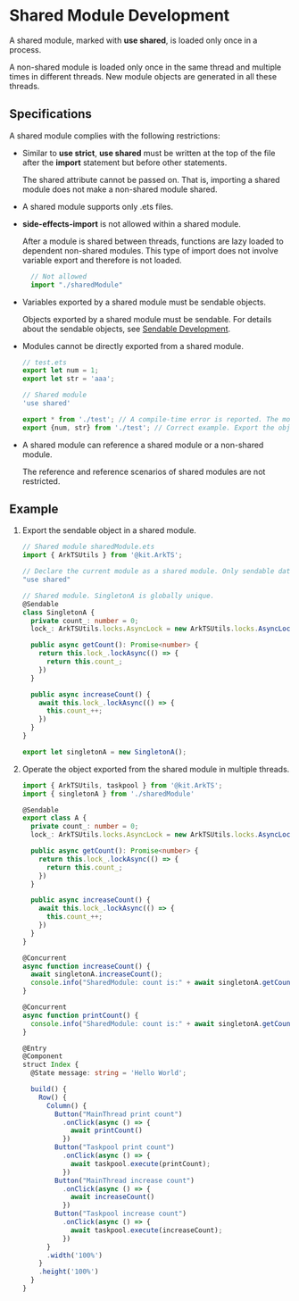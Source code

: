 # Shared Module Development

A shared module, marked with **use shared**, is loaded only once in a process.

A non-shared module is loaded only once in the same thread and multiple times in different threads. New module objects are generated in all these threads.

## Specifications

A shared module complies with the following restrictions:

- Similar to **use strict**, **use shared** must be written at the top of the file after the **import** statement but before other statements.

  The shared attribute cannot be passed on. That is, importing a shared module does not make a non-shared module shared.

- A shared module supports only .ets files.

- **side-effects-import** is not allowed within a shared module.

  After a module is shared between threads, functions are lazy loaded to dependent non-shared modules. This type of import does not involve variable export and therefore is not loaded.
  
  ```ts
    // Not allowed
    import "./sharedModule"
  ```

- Variables exported by a shared module must be sendable objects.

  Objects exported by a shared module must be sendable. For details about the sendable objects, see [Sendable Development](arkts-sendable.md).

- Modules cannot be directly exported from a shared module.

  ```ts
  // test.ets
  export let num = 1;
  export let str = 'aaa';

  // Shared module
  'use shared'

  export * from './test'; // A compile-time error is reported. The module cannot be directly exported.
  export {num, str} from './test'; // Correct example. Export the object set.
  ```

- A shared module can reference a shared module or a non-shared module.

  The reference and reference scenarios of shared modules are not restricted.

## Example

1. Export the sendable object in a shared module.

    ```ts
    // Shared module sharedModule.ets
    import { ArkTSUtils } from '@kit.ArkTS';

    // Declare the current module as a shared module. Only sendable data can be exported.
    "use shared"

    // Shared module. SingletonA is globally unique.
    @Sendable
    class SingletonA {
      private count_: number = 0;
      lock_: ArkTSUtils.locks.AsyncLock = new ArkTSUtils.locks.AsyncLock()

      public async getCount(): Promise<number> {
        return this.lock_.lockAsync(() => {
          return this.count_;
        })
      }
    
      public async increaseCount() {
        await this.lock_.lockAsync(() => {
          this.count_++;
        })
      }
    }

    export let singletonA = new SingletonA();
    ```

2. Operate the object exported from the shared module in multiple threads.

    ```ts
    import { ArkTSUtils, taskpool } from '@kit.ArkTS';
    import { singletonA } from './sharedModule'
    
    @Sendable
    export class A {
      private count_: number = 0;
      lock_: ArkTSUtils.locks.AsyncLock = new ArkTSUtils.locks.AsyncLock()

      public async getCount(): Promise<number> {
        return this.lock_.lockAsync(() => {
          return this.count_;
        })
      }
    
      public async increaseCount() {
        await this.lock_.lockAsync(() => {
          this.count_++;
        })
      }
    }

    @Concurrent
    async function increaseCount() {
      await singletonA.increaseCount();
      console.info("SharedModule: count is:" + await singletonA.getCount());
    }

    @Concurrent
    async function printCount() {
      console.info("SharedModule: count is:" + await singletonA.getCount());
    }
    
    @Entry
    @Component
    struct Index {
      @State message: string = 'Hello World';
    
      build() {
        Row() {
          Column() {
            Button("MainThread print count")
              .onClick(async () => {
                await printCount()
              })
            Button("Taskpool print count")
              .onClick(async () => {
                await taskpool.execute(printCount);
              })
            Button("MainThread increase count")
              .onClick(async () => {
                await increaseCount()
              })
            Button("Taskpool increase count")
              .onClick(async () => {
                await taskpool.execute(increaseCount);
              })
          }
          .width('100%')
        }
        .height('100%')
      }
    }
    ```
